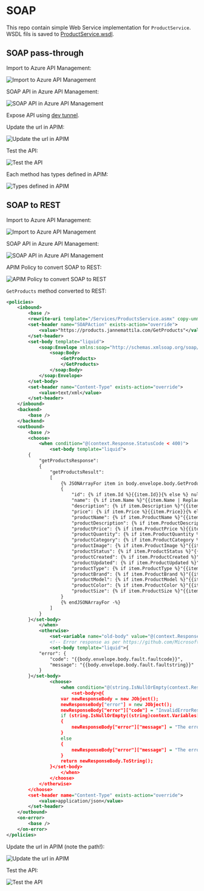 # SOAP

This repo contain simple Web Service implementation for `ProductService`.
WSDL fils is saved to [ProductService.wsdl](./ProductService.wsdl).

## SOAP pass-through

Import to Azure API Management:

![Import to Azure API Management](./images/apim-soap1.png)

SOAP API in Azure API Management:

![SOAP API in Azure API Management](./images/apim-soap2.png)

Expose API using [dev tunnel](https://learn.microsoft.com/en-us/azure/developer/dev-tunnels/get-started?tabs=windows).

Update the url in APIM:

![Update the url in APIM](./images/apim-soap3.png)

Test the API:

![Test the API](./images/apim-soap4.png)

Each method has types defined in APIM:

![Types defined in APIM](./images/apim-soap5.png)

## SOAP to REST

Import to Azure API Management:

![Import to Azure API Management](./images/apim-soap6.png)

SOAP API in Azure API Management:

![SOAP API in Azure API Management](./images/apim-soap7.png)

APIM Policy to convert SOAP to REST:

![APIM Policy to convert SOAP to REST](./images/apim-soap8.png)

`GetProducts` method converted to REST:

```xml
<policies>
    <inbound>
        <base />
        <rewrite-uri template="/Services/ProductsService.asmx" copy-unmatched-params="false" />
        <set-header name="SOAPAction" exists-action="override">
            <value>"https://products.jannemattila.com/GetProducts"</value>
        </set-header>
        <set-body template="liquid">
			<soap:Envelope xmlns:soap="http://schemas.xmlsoap.org/soap/envelope/" xmlns="https://products.jannemattila.com/" xmlns:xsi="http://www.w3.org/2001/XMLSchema-instance">
				<soap:Body>
					<GetProducts>
					</GetProducts>
				</soap:Body>
			</soap:Envelope>
		</set-body>
        <set-header name="Content-Type" exists-action="override">
            <value>text/xml</value>
        </set-header>
    </inbound>
    <backend>
        <base />
    </backend>
    <outbound>
        <base />
        <choose>
            <when condition="@(context.Response.StatusCode < 400)">
                <set-body template="liquid">
        {
            "getProductsResponse": 
            {
                "getProductsResult": 
                [
                    {% JSONArrayFor item in body.envelope.body.GetProductsResponse.GetProductsResult -%}
                    {
                        "id": {% if item.Id %}{{item.Id}}{% else %} null {% endif %},
                        "name": {% if item.Name %}"{{item.Name | Replace: '\r', '\r' | Replace: '\n', '\n' | Replace: '([^\\](\\\\)*)"', '$1\"'}}"{% else %} null {% endif %},
                        "description": {% if item.Description %}"{{item.Description | Replace: '\r', '\r' | Replace: '\n', '\n' | Replace: '([^\\](\\\\)*)"', '$1\"'}}"{% else %} null {% endif %},
                        "price": {% if item.Price %}{{item.Price}}{% else %} null {% endif %},
                        "productName": {% if item.ProductName %}"{{item.ProductName | Replace: '\r', '\r' | Replace: '\n', '\n' | Replace: '([^\\](\\\\)*)"', '$1\"'}}"{% else %} null {% endif %},
                        "productDescription": {% if item.ProductDescription %}"{{item.ProductDescription | Replace: '\r', '\r' | Replace: '\n', '\n' | Replace: '([^\\](\\\\)*)"', '$1\"'}}"{% else %} null {% endif %},
                        "productPrice": {% if item.ProductPrice %}{{item.ProductPrice}}{% else %} null {% endif %},
                        "productQuantity": {% if item.ProductQuantity %}{{item.ProductQuantity}}{% else %} null {% endif %},
                        "productCategory": {% if item.ProductCategory %}"{{item.ProductCategory | Replace: '\r', '\r' | Replace: '\n', '\n' | Replace: '([^\\](\\\\)*)"', '$1\"'}}"{% else %} null {% endif %},
                        "productImage": {% if item.ProductImage %}"{{item.ProductImage | Replace: '\r', '\r' | Replace: '\n', '\n' | Replace: '([^\\](\\\\)*)"', '$1\"'}}"{% else %} null {% endif %},
                        "productStatus": {% if item.ProductStatus %}"{{item.ProductStatus | Replace: '\r', '\r' | Replace: '\n', '\n' | Replace: '([^\\](\\\\)*)"', '$1\"'}}"{% else %} null {% endif %},
                        "productCreated": {% if item.ProductCreated %}"{{item.ProductCreated | Replace: '\r', '\r' | Replace: '\n', '\n' | Replace: '([^\\](\\\\)*)"', '$1\"'}}"{% else %} null {% endif %},
                        "productUpdated": {% if item.ProductUpdated %}"{{item.ProductUpdated | Replace: '\r', '\r' | Replace: '\n', '\n' | Replace: '([^\\](\\\\)*)"', '$1\"'}}"{% else %} null {% endif %},
                        "productType": {% if item.ProductType %}"{{item.ProductType | Replace: '\r', '\r' | Replace: '\n', '\n' | Replace: '([^\\](\\\\)*)"', '$1\"'}}"{% else %} null {% endif %},
                        "productBrand": {% if item.ProductBrand %}"{{item.ProductBrand | Replace: '\r', '\r' | Replace: '\n', '\n' | Replace: '([^\\](\\\\)*)"', '$1\"'}}"{% else %} null {% endif %},
                        "productModel": {% if item.ProductModel %}"{{item.ProductModel | Replace: '\r', '\r' | Replace: '\n', '\n' | Replace: '([^\\](\\\\)*)"', '$1\"'}}"{% else %} null {% endif %},
                        "productColor": {% if item.ProductColor %}"{{item.ProductColor | Replace: '\r', '\r' | Replace: '\n', '\n' | Replace: '([^\\](\\\\)*)"', '$1\"'}}"{% else %} null {% endif %},
                        "productSize": {% if item.ProductSize %}"{{item.ProductSize | Replace: '\r', '\r' | Replace: '\n', '\n' | Replace: '([^\\](\\\\)*)"', '$1\"'}}"{% else %} null {% endif %}
                    }
                    {% endJSONArrayFor -%}
                ]
            }
        }</set-body>
            </when>
            <otherwise>
                <set-variable name="old-body" value="@(context.Response.Body.As<string>(preserveContent: true))" />
                <!-- Error response as per https://github.com/Microsoft/api-guidelines/blob/master/Guidelines.md#7102-error-condition-responses -->
                <set-body template="liquid">{
            "error": {
                "code": "{{body.envelope.body.fault.faultcode}}",
                "message": "{{body.envelope.body.fault.faultstring}}"
            }
        }</set-body>
                <choose>
                    <when condition="@(string.IsNullOrEmpty(context.Response.Body.As<JObject>(preserveContent: true)["error"]["code"].ToString()) && string.IsNullOrEmpty(context.Response.Body.As<JObject>(preserveContent: true)["error"]["message"].ToString()))">
                        <set-body>@{
                    var newResponseBody = new JObject();
                    newResponseBody["error"] = new JObject();
                    newResponseBody["error"]["code"] = "InvalidErrorResponseBody";
                    if (string.IsNullOrEmpty((string)context.Variables["old-body"]))
                    {
                        newResponseBody["error"]["message"] = "The error response body was not a valid SOAP error response. The response body was empty.";
                    }
                    else
                    {
                        newResponseBody["error"]["message"] = "The error response body was not a valid SOAP error response. The response body was: '" + context.Variables["old-body"] + "'.";
                    }
                    return newResponseBody.ToString();
                }</set-body>
                    </when>
                </choose>
            </otherwise>
        </choose>
        <set-header name="Content-Type" exists-action="override">
            <value>application/json</value>
        </set-header>
    </outbound>
    <on-error>
        <base />
    </on-error>
</policies>
```

Update the url in APIM (note the path!):

![Update the url in APIM](./images/apim-soap9.png)

Test the API:

![Test the API](./images/apim-soap10.png)
